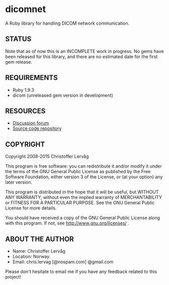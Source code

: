 # dicomnet

A Ruby library for handling DICOM network communication.


## STATUS

Note that as of now this is an INCOMPLETE work in progress. No gems have been
released for this library, and there are no estimated date for the first gem
release.

## REQUIREMENTS

* Ruby 1.9.3
* dicom (unreleased gem version in development)


## RESOURCES

* [Discussion forum](http://groups.google.com/group/ruby-dicom)
* [Source code repository](https://github.com/dicom/dicomnet)


## COPYRIGHT

Copyright 2008-2015 Christoffer Lervåg

This program is free software: you can redistribute it and/or modify
it under the terms of the GNU General Public License as published by
the Free Software Foundation, either version 3 of the License, or
(at your option) any later version.

This program is distributed in the hope that it will be useful,
but WITHOUT ANY WARRANTY; without even the implied warranty of
MERCHANTABILITY or FITNESS FOR A PARTICULAR PURPOSE.  See the
GNU General Public License for more details.

You should have received a copy of the GNU General Public License
along with this program.  If not, see http://www.gnu.org/licenses/ .


## ABOUT THE AUTHOR

* Name: Christoffer Lervåg
* Location: Norway
* Email: chris.lervag [@nospam.com] @gmail.com

Please don't hesitate to email me if you have any feedback related to this project!